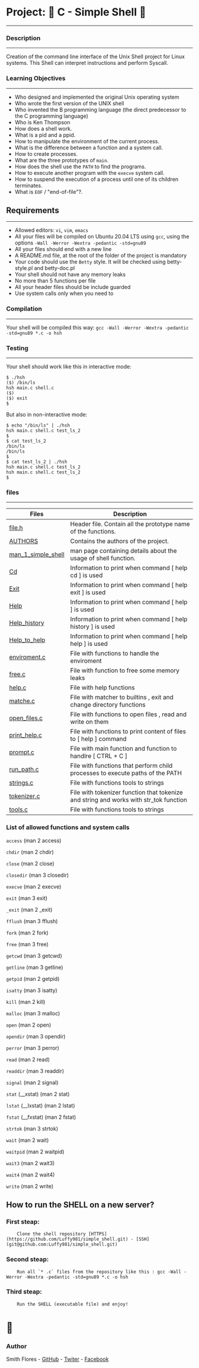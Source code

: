 # Project: :monkey: C - Simple Shell :shell:
***

### Description
***

Creation of the command line interface of the Unix Shell project for Linux systems. This Shell can interpret instructions and perform Syscall.

### Learning Objectives
***

* Who designed and implemented the original Unix operating system
* Who wrote the first version of the UNIX shell
* Who invented the B programming language (the direct predecessor to the C programming language)
* Who is Ken Thompson
* How does a shell work.
* What is a pid and a ppid.
* How to manipulate the environment of the current process.
* What is the difference between a function and a system call.
* How to create processes.
* What are the three prototypes of `main`.
* How does the shell use the `PATH` to find the programs.
* How to execute another program with the `execve` system call.
* How to suspend the execution of a process until one of its children terminates.
* What is `EOF` / "end-of-file"?.

## Requirements
***

* Allowed editors: `vi`, `vim`, `emacs`
* All your files will be compiled on Ubuntu 20.04 LTS using `gcc`, using the options `-Wall -Werror -Wextra -pedantic -std=gnu89`
* All your files should end with a new line
* A README.md file, at the root of the folder of the project is mandatory
* Your code should use the `Betty` style. It will be checked using betty-style.pl and betty-doc.pl
* Your shell should not have any memory leaks
* No more than 5 functions per file
* All your header files should be include guarded
* Use system calls only when you need to


### Compilation
***

Your shell will be compiled this way:
`gcc -Wall -Werror -Wextra -pedantic -std=gnu89 *.c -o hsh`

### Testing
***

Your shell should work like this in interactive mode:
```
$ ./hsh
($) /bin/ls
hsh main.c shell.c
($)
($) exit
$
```
But also in non-interactive mode:
```
$ echo "/bin/ls" | ./hsh
hsh main.c shell.c test_ls_2
$
$ cat test_ls_2
/bin/ls
/bin/ls
$
$ cat test_ls_2 | ./hsh
hsh main.c shell.c test_ls_2
hsh main.c shell.c test_ls_2
$
```

### files
***

| Files | Description |
| --- | --- |
| [file.h](https://github.com/Luffy981/simple_shell/blob/master/file.h) | Header file. Contain all the prototype name of the functions. |
| [AUTHORS](https://github.com/Luffy981/simple_shell/blob/master/AUTHORS) | Contains the authors of the project. |
| [man_1_simple_shell](https://github.com/Luffy981/simple_shell/blob/master/AUTHORS) | man page containing details about the usage of shell function.|
| [Cd](https://github.com/Luffy981/simple_shell/blob/master/Cd) | Information to print when command [ help cd ] is used
| [Exit](https://github.com/Luffy981/simple_shell/blob/master/Exit) | Information to print when command [ help exit ] is used
| [Help](https://github.com/Luffy981/simple_shell/blob/master/Help) | Information to print when command [ help ] is used
| [Help_history](https://github.com/Luffy981/simple_shell/blob/master/Help_history) | Information to print when command [ help history ] is used
| [Help_to_help](https://github.com/Luffy981/simple_shell/blob/master/Help_to_help) | Information to print when command [ help help ] is used
| [enviroment.c](https://github.com/Luffy981/simple_shell/blob/master/enviroment.c) | File with functions to handle the enviroment
| [free.c](https://github.com/Luffy981/simple_shell/blob/master/free.c) | File with function to free some memory leaks
| [help.c](https://github.com/Luffy981/simple_shell/blob/master/help.c) | File with help functions
| [matche.c](https://github.com/Luffy981/simple_shell/blob/master/matcher.c) | File with matcher to builtins , exit and change directory functions
| [open_files.c](https://github.com/Luffy981/simple_shell/blob/master/open_files.c) | File with functions to open files , read and write on them
| [print_help.c](https://github.com/Luffy981/simple_shell/blob/master/print_help.c) | File with functions to print content of files to [ help <file> ] command
| [prompt.c](https://github.com/Luffy981/simple_shell/blob/master/prompt.c) | File with main function and function to handlre [ CTRL + C ]
| [run_path.c](https://github.com/Luffy981/simple_shell/blob/master/run_path.c) | File with functions that perform child processes to execute paths of the PATH
| [strings.c](https://github.com/Luffy981/simple_shell/blob/master/strings.c) | File with functions tools to strings
| [tokenizer.c](https://github.com/Luffy981/simple_shell/blob/master/tokenizer.c) | File with tokenizer function that tokenize and string and works with str_tok function
| [tools.c](https://github.com/Luffy981/simple_shell/blob/master/tools.c) | File with functions tools to strings

### List of allowed functions and system calls

`access` (man 2 access)

`chdir` (man 2 chdir)

`close` (man 2 close)

`closedir` (man 3 closedir)

`execve` (man 2 execve)

`exit` (man 3 exit)

`_exit` (man 2 _exit)

`fflush` (man 3 fflush)

`fork` (man 2 fork)

`free` (man 3 free)

`getcwd` (man 3 getcwd)

`getline` (man 3 getline)

`getpid` (man 2 getpid)

`isatty` (man 3 isatty)

`kill` (man 2 kill)

`malloc` (man 3 malloc)

`open` (man 2 open)

`opendir` (man 3 opendir)

`perror` (man 3 perror)

`read` (man 2 read)

`readdir` (man 3 readdir)

`signal` (man 2 signal)

`stat` (__xstat) (man 2 stat)

`lstat` (__lxstat) (man 2 lstat)

`fstat` (__fxstat) (man 2 fstat)

`strtok` (man 3 strtok)

`wait` (man 2 wait)

`waitpid` (man 2 waitpid)

`wait3` (man 2 wait3)

`wait4` (man 2 wait4)

`write` (man 2 write)

## How to run the SHELL on a new server?

### First steap:
		Clone the shell repository [HTTPS](https://github.com/Luffy981/simple_shell.git) - [SSH](git@github.com:Luffy981/simple_shell.git)
### Second steap:
		Run all `* .c` files from the repository like this : gcc -Wall -Werror -Wextra -pedantic -std=gnu89 *.c -o hsh
### Third steap:
		Run the SHELL (executable file) and enjoy!

# :monkey:

### Author

Smith Flores - [GitHub](https://github.com/ChristianVaras) - [Twiter](https://twitter.com/Luffy_981) - [Facebook](https://web.facebook.com/JhonSmithSoulOfGold/)